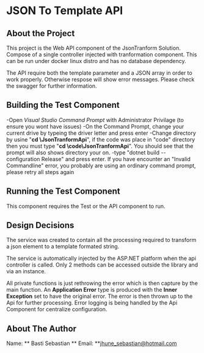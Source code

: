 # JSON To Template API
## About the Project
This project is the Web API component of the JsonTranform Solution.  Compose of a single controller injected with tranformation component.  This can be run under docker linux distro and has no database dependency.

The API require both the template parameter and a JSON array in order to work properly. Otherwise respose will show error messages.  Please check the swagger for further information.

## Building the Test Component 
-Open *Visual Studio Command Prompt* with Administrator Privilage (to ensure you wont have issues)
-On the Command Prompt, change your current drive by typeing the driver letter and press enter
-Change directory by usine "**cd <codepath>\JsonTranformApi**", if the code was place in "code" directory then you must type "**cd \code\JsonTranformApi**".  You should see that the prompt will also shows directory your on.
-type "dotnet build --configuration Release" and press enter.  If you have encounter an "Invalid Commandline" error, you probably are using an ordinary command prompt, please retry all steps again

## Running the Test Component
This component requires the Test or the API component to run.

## Design Decisions
The service was created to contain all the processing required to transform a json element to a template formated string.

The service is automatically injected by the ASP.NET platform when the api controller is called.  Only 2 methods can be accessed outside the library and via an instance. 

All private functions is just rethrowing the error which is then capture by the main function. An **Application Error** type is produced with the **Inner Exception** set to have the original error.
The error is then thrown up to the Api for further processing.  Error logging is being handled by the Api Component for centralize configuration.

## About The Author
Name: ** Basti Sebastian **
Email: **jhune_sebastian@hotmail.com